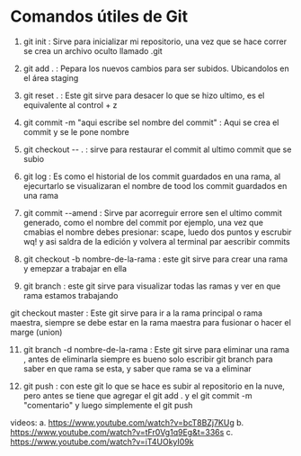 # Comandos útiles de Git

1. git init   : Sirve para inicializar mi repositorio, una  vez que se hace correr se crea un archivo oculto llamado  .git 

2. git add .  : Pepara los nuevos cambios para ser subidos. Ubicandolos en el área staging 

3. git reset . : Este git sirve para desacer lo que se hizo ultimo, es el equivalente al control + z

4. git commit -m "aqui escribe sel nombre del commit"  :  Aqui se crea el commit y se le pone nombre

5. git checkout -- .   :  sirve para restaurar el commit al ultimo commit que se subio

6.  git log    :  Es como el historial de los commit guardados en una rama, al ejecurtarlo se visualizaran  el nombre de tood los commit guardados en una rama

7. git commit --amend      :   Sirve par acorreguir errore sen el ultimo commit generado, como el nombre del commit por ejemplo, una vez que cmabias el nombre debes presionar: scape, luedo dos puntos y escrubir wq! y asi saldra de la edición y volvera al terminal par aescribir commits

8. git checkout -b nombre-de-la-rama   :   este git sirve para crear una rama y emepzar a trabajar en ella

9. git branch    :   este git sirve para visualizar todas las ramas y ver en que rama estamos trabajando

git checkout master     :    Este  git sirve para ir a la rama principal o rama maestra, siempre se debe estar en la rama maestra para fusionar o hacer el marge (union)

11. git branch -d nombre-de-la-rama    :   Este git sirve para eliminar una rama , antes de eliminarla siempre es bueno  solo escribir git branch para saber en que rama se esta, y saber que rama se va a eliminar

12. git push     :   con este git lo que se hace es subir al repositorio en la nuve, pero antes se tiene que agregar el git add . y el git commit -m "comentario" y luego simplemente el git push 

<!-- Estos son lo principales gits que debes tener simpre presnete, gracias Fritz. -->


videos: 
a.  https://www.youtube.com/watch?v=bcT8BZj7KUg
b.  https://www.youtube.com/watch?v=tFr0Vg1q9Eg&t=336s
c.  https://www.youtube.com/watch?v=iT4UOkyI09k 